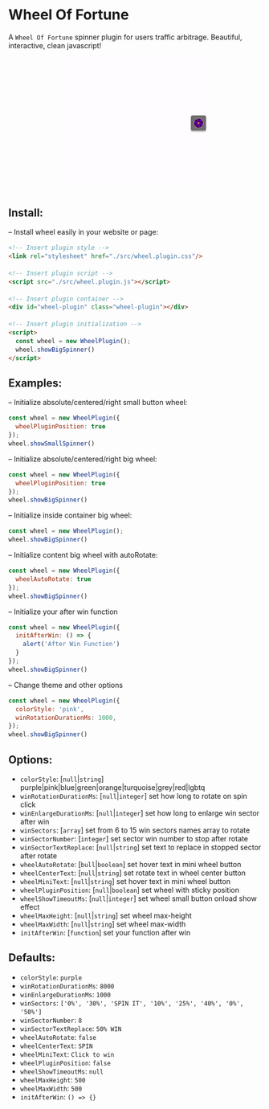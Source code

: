 # Wheel Of Fortune

A `Wheel Of Fortune` spinner plugin for users traffic arbitrage. Beautiful, interactive, clean javascript!

<div style="text-align: center;"><img src="https://raw.githubusercontent.com/homcenco/plugins-wheel-of-fortune/main/docs/big-wheel.gif" width="300px" alt=""> <img src="https://raw.githubusercontent.com/homcenco/plugins-wheel-of-fortune/main/docs/small-wheel.gif" width="300px" alt=""></div>

## Install:

– Install wheel easily in your website or page:

```html
<!-- Insert plugin style -->
<link rel="stylesheet" href="./src/wheel.plugin.css"/>

<!-- Insert plugin script -->
<script src="./src/wheel.plugin.js"></script>

<!-- Insert plugin container -->
<div id="wheel-plugin" class="wheel-plugin"></div>

<!-- Insert plugin initialization -->
<script>
  const wheel = new WheelPlugin();
  wheel.showBigSpinner()
</script>
```

## Examples:

– Initialize absolute/centered/right small button wheel:

```js
const wheel = new WheelPlugin({
  wheelPluginPosition: true
});
wheel.showSmallSpinner()
```

– Initialize absolute/centered/right big wheel:

```js
const wheel = new WheelPlugin({
  wheelPluginPosition: true
});
wheel.showBigSpinner()
```

– Initialize inside container big wheel:

```js
const wheel = new WheelPlugin();
wheel.showBigSpinner()
```

– Initialize content big wheel with autoRotate:

```js
const wheel = new WheelPlugin({
  wheelAutoRotate: true
});
wheel.showBigSpinner()
```

– Initialize your after win function

```js
const wheel = new WheelPlugin({
  initAfterWin: () => {
    alert('After Win Function')
  }
});
wheel.showBigSpinner()
```

– Change theme and other options

```js
const wheel = new WheelPlugin({
  colorStyle: 'pink',
  winRotationDurationMs: 1000,
});
wheel.showBigSpinner()
```

## Options:

- `colorStyle`: [`null`|`string`] purple|pink|blue|green|orange|turquoise|grey|red|lgbtq
- `winRotationDurationMs`: [`null`|`integer`] set how long to rotate on spin click
- `winEnlargeDurationMs`: [`null`|`integer`] set how long to enlarge win sector after win
- `winSectors`: [`array`] set from 6 to 15 win sectors names array to rotate
- `winSectorNumber`: [`integer`] set sector win number to stop after rotate
- `winSectorTextReplace`: [`null`|`string`] set text to replace in stopped sector after rotate
- `wheelAutoRotate`: [`bull`|`boolean`] set hover text in mini wheel button
- `wheelCenterText`: [`null`|`string`] set rotate text in wheel center button
- `wheelMiniText`: [`null`|`string`] set hover text in mini wheel button
- `wheelPluginPosition`: [`null`|`boolean`] set wheel with sticky position
- `wheelShowTimeoutMs`: [`null`|`integer`] set wheel small button onload show effect
- `wheelMaxHeight`: [`null`|`string`] set wheel max-height
- `wheelMaxWidth`: [`null`|`string`] set wheel max-width
- `initAfterWin`: [`function`] set your function after win

## Defaults:

- `colorStyle`: `purple`
- `winRotationDurationMs`: `8000`
- `winEnlargeDurationMs`: `1000`
- `winSectors`: `['0%', '30%', 'SPIN IT', '10%', '25%', '40%', '0%', '50%']`
- `winSectorNumber`: `8`
- `winSectorTextReplace`: `50% WIN`
- `wheelAutoRotate`: `false`
- `wheelCenterText`: `SPIN`
- `wheelMiniText`: `Click to win`
- `wheelPluginPosition`: `false`
- `wheelShowTimeoutMs`: `null`
- `wheelMaxHeight`: `500`
- `wheelMaxWidth`: `500`
- `initAfterWin`: `() => {}`
